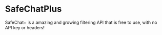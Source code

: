 # SafeChatPlus
SafeChat+ is a amazing and growing filtering API that is free to use, with no API key or headers! 
